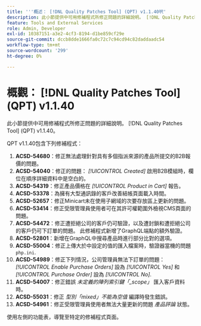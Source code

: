 ```yaml
---
title: '''概述： [!DNL Quality Patches Tool] (QPT) v1.1.40呎'
description: 此小節提供中可用修補程式所修正問題的詳細說明。 [!DNL Quality Patches Tool] (QPT) v1.1.40。
feature: Tools and External Services
role: Admin, Developer
exl-id: 10387151-a3e2-4cf3-8194-d1be859cf29e
source-git-commit: dccb8dde1666fa0c72c7c94cd94c82daddaadc54
workflow-type: tm+mt
source-wordcount: '299'
ht-degree: 0%

---
```


# 概觀： [!DNL Quality Patches Tool] (QPT) v1.1.40

此小節提供中可用修補程式所修正問題的詳細說明。 [!DNL Quality Patches Tool] (QPT) v1.1.40。

QPT v1.1.40包含下列修補程式：

1. **ACSD-54680**：修正無法處理針對具有多個指派來源的產品所提交的B2B報價的問題。
1. **ACSD-54040**：修正的問題： *[!UICONTROL Created]* 啟用B2B模組時，欄位在順序詳細資料中是空白的。
1. **ACSD-54319**：修正產品價格在 *[!UICONTROL Product in Cart]* 報告。
1. **ACSD-53378**：為擁有大型通訊錄的客戶改善結帳頁面載入時間。
1. **ACSD-52657**：修正Minicart未在使用子網域的次要存放區上更新的問題。
1. **ACSD-53414**：修正受限管理員使用者可在其許可權範圍外檢視CMS頁面的問題。
1. **ACSD-54472**：修正遭拒絕公司的客戶仍可驗證，以及遭封鎖和遭拒絕公司的客戶仍可下訂單的問題。 此修補程式新增了GraphQL端點的額外驗證。
1. **ACSD-52801**：新增在GraphQL中搜尋產品時進行部分比對的選項。
1. **ACSD-55004**：修正上傳大於中設定的值的匯入檔案時，驗證器當機的問題 `php.ini`.
1. **ACSD-54989**：修正下列情況，公司管理員無法下訂單的問題： *[!UICONTROL Enable Purchase Orders]* 設為 *[!UICONTROL Yes]* 和 *[!UICONTROL Purchase Order]* 設為 *[!UICONTROL No]*.
1. **ACSD-54007**：修正錯誤 *未定義的陣列索引鍵「_scope」* 匯入客戶資料時。
1. **ACSD-55031**：修正 *型別「mixed」不能為空值* 編譯時發生錯誤。
1. **ACSD-54961**：修正受限管理員使用者無法大量更新的問題 *產品評論* 狀態。

使用左側的功能表，導覽至特定的修補程式頁面。
